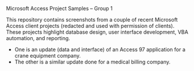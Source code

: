 Microsoft Access Project Samples – Group 1 

This repository contains screenshots from a couple of recent Microsoft Access client projects (redacted and used with permission of clients). These projects highlight database design, user interface development, VBA automation, and reporting.
 - One is an update (data and interface) of an Access 97 application for a crane equipment company.
 - The other is a similar update done for a medical billing company.
